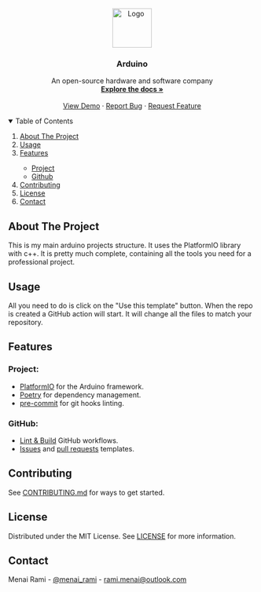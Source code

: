 <br />
<p align="center">
  <a href="https://github.com/rmenai-blueprints/arduino">
    <img src="http://siminnovations.com/wiki/images/7/7a/Arduino_logo_round.png/2048px-Python-logo-notext.svg.png" alt="Logo" width="80" height="80">
  </a>

<h3 align="center">Arduino</h3>

  <p align="center">
    An open-source hardware and software company
    <br />
    <a href="https://github.com/rmenai-blueprints/arduino"><strong>Explore the docs »</strong></a>
    <br />
    <br />
    <a href="https://github.com/rmenai-blueprints/arduino">View Demo</a>
    ·
    <a href="https://github.com/rmenai-blueprints/arduino/issues/new?assignees=&labels=&template=bug_report.md&title=">Report Bug</a>
    ·
    <a href="https://github.com/rmenai-blueprints/arduino/issues/new?assignees=&labels=&template=feature_request.md&title=">Request Feature</a>
  </p>

<!-- TABLE OF CONTENTS -->
<details open="open">
  <summary>Table of Contents</summary>
  <ol>
    <li>
      <a href="#about-the-project">About The Project</a>
    </li>
    <li><a href="#usage">Usage</a></li>
    <li><a href="#features">Features</a></li>
    <ul>
        <li><a href="#project">Project</a></li>
        <li><a href="#github">Github</a></li>
      </ul>
    <li><a href="#contributing">Contributing</a></li>
    <li><a href="#license">License</a></li>
    <li><a href="#contact">Contact</a></li>
  </ol>
</details>



<!-- ABOUT THE PROJECT -->

## About The Project

This is my main arduino projects structure. It uses the PlatformIO library with c++. It is pretty much complete, containing all the tools you need for a professional
project.

<!-- Usage -->

## Usage

All you need to do is click on the "Use this template" button. When the repo is created a GitHub action will start. It
will change all the files to match your repository.

<!-- Features -->

## Features

### Project:

* [PlatformIO](https://platformio.org/) for the Arduino framework.
* [Poetry](https://python-poetry.org/) for dependency management.
* [pre-commit](https://pre-commit.com/) for git hooks linting.

### GitHub:

* [Lint & Build](https://github.com/rmenai-blueprints/arduino/blob/main/.github/workflows/validate.yaml) GitHub
  workflows.
* [Issues](https://github.com/rmenai-blueprints/arduino/tree/main/.github/ISSUE_TEMPLATE)
  and [pull requests](https://github.com/rmenai-blueprints/arduino/blob/main/.github/pull_request_template.md) templates.

## Contributing

See [CONTRIBUTING.md](https://github.com/rmenai-blueprints/arduino/blob/main/CONTRIBUTING.md) for ways to get started.

<!-- LICENSE -->

## License

Distributed under the MIT License. See [LICENSE](https://github.com/rmenai-blueprints/arduino/blob/main/LICENSE) for more
information.

<!-- CONTACT -->

## Contact

Menai Rami - [@menai_rami](https://twitter.com/menai_rami) - rami.menai@outlook.com
